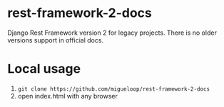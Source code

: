 # rest-framework-2-docs
Django Rest Framework version 2 for legacy projects. There is no older versions support in official docs.

# Local usage

1. `git clone https://github.com/migueloop/rest-framework-2-docs`
2. open index.html with any browser
